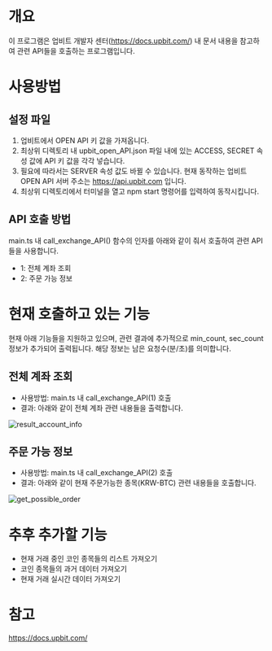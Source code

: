 # 개요
이 프로그램은 업비트 개발자 센터(https://docs.upbit.com/) 내 문서 내용을 참고하여 관련 API들을 호출하는 프로그램입니다.

# 사용방법
## 설정 파일
1. 업비트에서 OPEN API 키 값을 가져옵니다.
2. 최상위 디렉토리 내 upbit_open_API.json 파일 내에 있는 ACCESS, SECRET 속성 값에 API 키 값을 각각 넣습니다. 
3. 필요에 따라서는 SERVER 속성 값도 바뀔 수 있습니다. 현재 동작하는 업비트 OPEN API 서버 주소는 https://api.upbit.com 입니다.
4. 최상위 디렉토리에서 터미널을 열고 npm start 명령어를 입력하여 동작시킵니다.
## API 호출 방법
main.ts 내 call_exchange_API() 함수의 인자를 아래와 같이 줘서 호출하여 관련 API들을 사용합니다.
- 1: 전체 계좌 조회
- 2: 주문 가능 정보

# 현재 호출하고 있는 기능
현재 아래 기능들을 지원하고 있으며, 관련 결과에 추가적으로 min_count, sec_count 정보가 추가되어 출력됩니다.
해당 정보는 남은 요청수(분/초)를 의미합니다.
## 전체 계좌 조회
- 사용방법: main.ts 내 call_exchange_API(1) 호출
- 결과: 아래와 같이 전체 계좌 관련 내용들을 출력합니다.

![result_account_info](https://user-images.githubusercontent.com/46051622/117143680-0bfdc680-adec-11eb-8c96-e9174c599686.PNG)
## 주문 가능 정보
- 사용방법: main.ts 내 call_exchange_API(2) 호출
- 결과: 아래와 같이 현재 주문가능한 종목(KRW-BTC) 관련 내용들을 호출합니다.

![get_possible_order](https://user-images.githubusercontent.com/46051622/117143639-ff796e00-adeb-11eb-8f8f-fa928a80dbf0.PNG)
# 추후 추가할 기능
- 현재 거래 중인 코인 종목들의 리스트 가져오기
- 코인 종목들의 과거 데이터 가져오기
- 현재 거래 실시간 데이터 가져오기

# 참고
https://docs.upbit.com/
